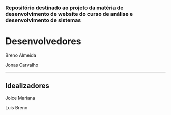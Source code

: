 ### Repositório destinado ao projeto da matéria de desenvolvimento de website do curso de análise e desenvolvimento de sistemas

# Desenvolvedores

<p>Breno Almeida</p>
<p>Jonas Carvalho</p>
<hr>

## Idealizadores

<p>Joice Mariana</p>
<p>Luis Breno</p>
